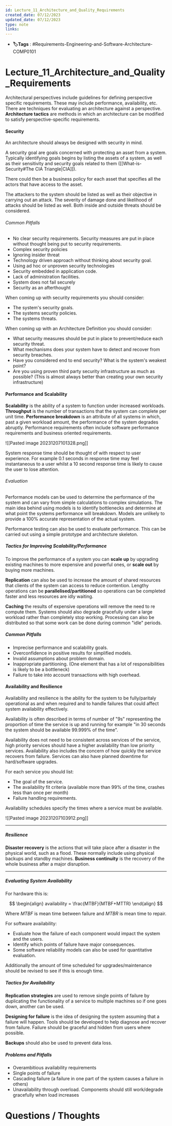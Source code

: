 ```yaml
---
id: Lecture_11_Architecture_and_Quality_Requirements
created_date: 07/12/2023
updated_date: 07/12/2023
type: note
links: 
---
```

* **🏷️Tags** : #Requirements-Engineering-and-Software-Architecture-COMP0101 
# Lecture_11_Architecture_and_Quality_Requirements

Architectural perspectives include guidelines for defining perspective specific requirements. These may include performance, availability, etc. There are techniques for evaluating an architecture against a perspective. **Architecture tactics** are methods in which an architecture can be modified to satisfy perspective-specific requirements.

#### Security

An architecture should always be designed with security in mind.

A security goal are goals concerned with protecting an asset from a system. Typically identifying goals begins by listing the assets of a system, as well as their sensitivity and security goals related to them ([[What-is-Security#The CIA Triangle|CIA]]).

There could then be a business policy for each asset that specifies all the actors that have access to the asset.

The attackers to the system should be listed as well as their objective in carrying out an attack. The severity of damage done and likelihood of attacks should be listed as well. Both inside and outside threats should be considered.

###### Common Pitfalls
* No clear security requirements. Security measures are put in place without thought being put to security requirements.
* Complex security policies
* Ignoring insider threat
* Technology driven approach without thinking about security goal.
* Using ad hoc or unproven security technologies
* Security embedded in application code.
* Lack of administration facilities.
* System does not fail securely
* Security as an afterthought

When coming up with security requirements you should consider:
* The system's security goals.
* The systems security policies.
* The systems threats.

When coming up with an Architecture Definition you should consider:
* What security measures should be put in place to prevent/reduce each security threat.
* What mechanisms does your system have to detect and recover from security breaches.
* Have you considered end to end security? What is the system's weakest point?
* Are you using proven third party security infrastructure as much as possible? (This is almost always better than creating your own security infrastructure)

#### Performance and Scalability

**Scalability** is the ability of a system to function under increased workloads. **Throughput** is the number of transactions that the system can complete per unit time. **Performance breakdown** is an attribute of all systems in which, past a given workload amount, the performance of the system degrades abruptly. Performance requirements often include software performance requirements and business oriented requirements.

![[Pasted image 20231207101328.png]]

System response time should be thought of with respect to user experience. For example 0.1 seconds in response time may feel instantaneous to a user whilst a 10 second response time is likely to cause the user to lose attention.

###### Evaluation

Performance models can be used to determine the performance of the system and can vary from simple calculations to complex simulations. The main idea behind using models is to identify bottlenecks and determine at what point the systems performance will breakdown. Models are unlikely to provide a 100% accurate representation of the actual system.

Performance testing can also be used to evaluate performance. This can be carried out using a simple prototype and architecture skeleton.

##### Tactics for Improving Scalability/Performance

To improve the performance of a system you can **scale up** by upgrading existing machines to more expensive and powerful ones, or **scale out** by buying more machines. 

**Replication** can also be used to increase the amount of shared resources that clients of the system can access to reduce contention. Lengthy operations can be **parallelised/partitioned** so operations can be completed faster and less resources are idly waiting.

**Caching** the results of expensive operations will remove the need to re compute them. Systems should also degrade gracefully under a large workload rather than completely stop working. Processing can also be distributed so that some work can be done during common "idle" periods.

##### Common Pitfalls
* Imprecise performance and scalability goals.
* Overconfidence in positive results for simplified models.
* Invalid assumptions about problem domain.
* Inappropriate partitioning. (One element that has a lot of responsibilities is likely to be a bottleneck)
* Failure to take into account transactions with high overhead.

#### Availability and Resilience

Availability and resilience is the ability for the system to be fully/paritaly operational as and when required and to handle failures that could affect system availability effectively.

Availability is often described in terms of number of "9s" representing the proportion of time the service is up and running for example "in 30 seconds the system should be available 99.999% of the time".

Availability does not need to be consistent across services of the service, high priority services should have a higher availability than low priority services. Availability also includes the concern of how quickly the service recovers from failure.  Services can also have planned downtime for hard/software upgrades.

For each service you should list:
* The goal of the service.
* The availability fit criteria (available more than 99% of the time, crashes less than once per month)
* Failure handling requirements.

Availability schedules specify the times where a service must be available.

![[Pasted image 20231207103912.png]]

---
##### Resilience

**Disaster recovery** is the actions that will take place after a disaster in the physical world, such as a flood. These normally include using physical backups and standby machines. **Business continuity** is the recovery of the whole business after a major disruption.

---


##### Evaluating System Availability

For hardware this is:

$$
\begin{align}
availability = \frac{MTBF}{MTBF+MTTR}
\end{align}
$$

Where $MTBF$ is mean time between failure and $MTBR$ is mean time to repair.

For software availability:
* Evaluate how the failure of each component would impact the system and the users.
* Identify which points of failure have major consequences.
* Some software reliability models can also be used for quantitative evaluation.

Additionally the amount of time scheduled for upgrades/maintenance should be revised to see if this is enough time.

##### Tactics for Availability

**Replication strategies** are used to remove single points of failure by duplicating the functionality of a service to multiple machines so if one goes down, another can be used. 

**Designing for failure** is the idea of designing the system assuming that a failure will happen. Tools should be developed to help diagnose and recover from failure. Failure should be graceful and hidden from users where possible. 

**Backups** should also be used to prevent data loss.

##### Problems and Pitfalls
* Overambitious availability requirements
* Single points of failure
* Cascading failure (a failure in one part of the system causes a failure in others)
* Unavailability through overload. Components should still work/degrade gracefully when load increases

# Questions / Thoughts